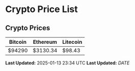 # Crypto Price List

## Crypto Prices
| Bitcoin | Ethereum | Litecoin |
| ------- | -------- | -------- |
| $94290 | $3130.34 | $98.43 |
**Last Updated:** 2025-01-13 23:34 UTC
**Last Updated:** $DATE$
